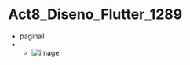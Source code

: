 # Act8_Diseno_Flutter_1289

- pagina1
- - ![image](https://github.com/user-attachments/assets/8604a1d4-42a1-40d1-aa95-c953733c18e0)
